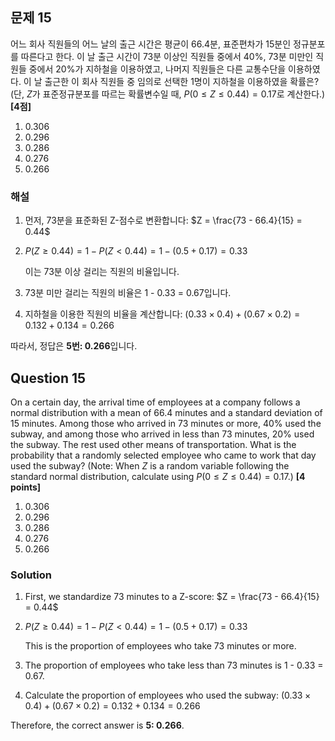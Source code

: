 
## 문제 15

어느 회사 직원들의 어느 날의 출근 시간은 평균이 66.4분, 표준편차가 15분인 정규분포를 따른다고 한다. 이 날 출근 시간이 73분 이상인 직원들 중에서 40%, 73분 미만인 직원들 중에서 20%가 지하철을 이용하였고, 나머지 직원들은 다른 교통수단을 이용하였다. 이 날 출근한 이 회사 직원들 중 임의로 선택한 1명이 지하철을 이용하였을 확률은? (단, $Z$가 표준정규분포를 따르는 확률변수일 때, $P(0 \leq Z \leq 0.44) = 0.17$로 계산한다.) **[4점]**

1. 0.306
2. 0.296
3. 0.286
4. 0.276
5. 0.266

### 해설

1) 먼저, 73분을 표준화된 Z-점수로 변환합니다:
   $Z = \frac{73 - 66.4}{15} = 0.44$

2) $P(Z \geq 0.44) = 1 - P(Z < 0.44) = 1 - (0.5 + 0.17) = 0.33$
   
   이는 73분 이상 걸리는 직원의 비율입니다.

3) 73분 미만 걸리는 직원의 비율은 1 - 0.33 = 0.67입니다.

4) 지하철을 이용한 직원의 비율을 계산합니다:
   $(0.33 \times 0.4) + (0.67 \times 0.2) = 0.132 + 0.134 = 0.266$

따라서, 정답은 **5번: 0.266**입니다.

## Question 15

On a certain day, the arrival time of employees at a company follows a normal distribution with a mean of 66.4 minutes and a standard deviation of 15 minutes. Among those who arrived in 73 minutes or more, 40% used the subway, and among those who arrived in less than 73 minutes, 20% used the subway. The rest used other means of transportation. What is the probability that a randomly selected employee who came to work that day used the subway? (Note: When $Z$ is a random variable following the standard normal distribution, calculate using $P(0 \leq Z \leq 0.44) = 0.17$.) **[4 points]**

1. 0.306
2. 0.296
3. 0.286
4. 0.276
5. 0.266

### Solution

1) First, we standardize 73 minutes to a Z-score:
   $Z = \frac{73 - 66.4}{15} = 0.44$

2) $P(Z \geq 0.44) = 1 - P(Z < 0.44) = 1 - (0.5 + 0.17) = 0.33$
   
   This is the proportion of employees who take 73 minutes or more.

3) The proportion of employees who take less than 73 minutes is 1 - 0.33 = 0.67.

4) Calculate the proportion of employees who used the subway:
   $(0.33 \times 0.4) + (0.67 \times 0.2) = 0.132 + 0.134 = 0.266$

Therefore, the correct answer is **5: 0.266**.